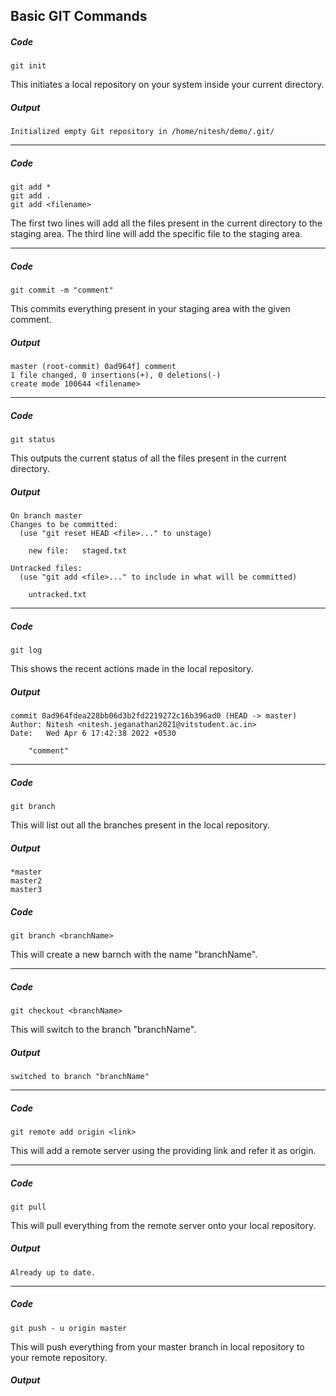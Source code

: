 ## Basic GIT Commands

##### Code
```
git init
```

This initiates a local repository on your system inside your current directory. 

##### Output
```
Initialized empty Git repository in /home/nitesh/demo/.git/
```
---

##### Code
```
git add * 
git add . 
git add <filename>
```

The first two lines will add all the files present in the current directory to the staging area. The third line will add the specific file to the staging area. 

---

##### Code
```
git commit -m "comment"
```

This commits everything present in your staging area with the given comment.  

##### Output
```
master (root-commit) 0ad964f] comment
1 file changed, 0 insertions(+), 0 deletions(-)
create mode 100644 <filename>

```
---

##### Code
```
git status
```

This outputs the current status of all the files present in the current directory. 

##### Output
```
On branch master
Changes to be committed:
  (use "git reset HEAD <file>..." to unstage)

	new file:   staged.txt

Untracked files:
  (use "git add <file>..." to include in what will be committed)

	untracked.txt

```
---

##### Code
```
git log
```

This shows the recent actions made in the local repository. 

##### Output
```
commit 0ad964fdea228bb06d3b2fd2219272c16b396ad0 (HEAD -> master)
Author: Nitesh <nitesh.jeganathan2021@vitstudent.ac.in>
Date:   Wed Apr 6 17:42:38 2022 +0530

    "comment"

```
---

##### Code
```
git branch
```

This will list out all the branches present in the local repository. 

##### Output
```
*master
master2
master3
```

##### Code
```
git branch <branchName>
```

This will create a new barnch with the name "branchName". 

---

##### Code 
```
git checkout <branchName>
```

This will switch to the branch "branchName".

##### Output
```
switched to branch "branchName"
```

---

##### Code
``` 
git remote add origin <link>
```

This will add a remote server using the providing link and refer it as origin. 

---

##### Code 
```
git pull 
``` 

This will pull everything from the remote server onto your local repository. 

##### Output 
``` 
Already up to date.
```
--- 

##### Code 
``` 
git push - u origin master 
```

This will push everything from your master branch in local repository to your remote repository.

##### Output 
```

 
